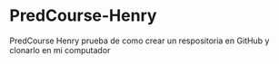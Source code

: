 # PredCourse-Henry
PredCourse Henry  prueba de como crear un respositoria en GitHub y clonarlo en mi computador
